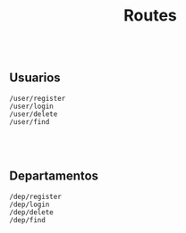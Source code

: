 <center><h1>Routes</h1></center>

<br /><br />


## Usuarios
```
/user/register
/user/login
/user/delete
/user/find
```

<br /><br />

## Departamentos
```
/dep/register
/dep/login
/dep/delete
/dep/find
```
